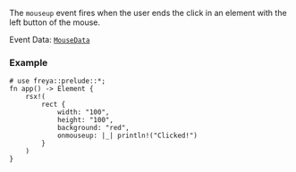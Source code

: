 The `mouseup` event fires when the user ends the click in an element with the left button of the mouse.

Event Data: [`MouseData`](crate::events::MouseData)

### Example

```rust, no_run
# use freya::prelude::*;
fn app() -> Element {
    rsx!(
        rect {
            width: "100",
            height: "100",
            background: "red",
            onmouseup: |_| println!("Clicked!")
        }
    )
}
```